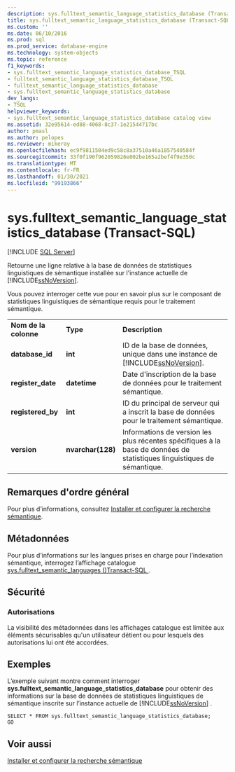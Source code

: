 ```yaml
---
description: sys.fulltext_semantic_language_statistics_database (Transact-SQL)
title: sys.fulltext_semantic_language_statistics_database (Transact-SQL) | Microsoft Docs
ms.custom: ''
ms.date: 06/10/2016
ms.prod: sql
ms.prod_service: database-engine
ms.technology: system-objects
ms.topic: reference
f1_keywords:
- sys.fulltext_semantic_language_statistics_database_TSQL
- fulltext_semantic_language_statistics_database_TSQL
- fulltext_semantic_language_statistics_database
- sys.fulltext_semantic_language_statistics_database
dev_langs:
- TSQL
helpviewer_keywords:
- sys.fulltext_semantic_language_statistics_database catalog view
ms.assetid: 32e95614-ed88-4068-8c37-1e21544717bc
author: pmasl
ms.author: pelopes
ms.reviewer: mikeray
ms.openlocfilehash: ec9f9811504ed9c58c8a37510a46a1857540584f
ms.sourcegitcommit: 33f0f190f962059826e002be165a2bef4f9e350c
ms.translationtype: MT
ms.contentlocale: fr-FR
ms.lasthandoff: 01/30/2021
ms.locfileid: "99193866"
---
```

# <a name="sysfulltext_semantic_language_statistics_database-transact-sql"></a>sys.fulltext_semantic_language_statistics_database (Transact-SQL)
[!INCLUDE [SQL Server](../../includes/applies-to-version/sqlserver.md)]

  Retourne une ligne relative à la base de données de statistiques linguistiques de sémantique installée sur l'instance actuelle de [!INCLUDE[ssNoVersion](../../includes/ssnoversion-md.md)].  
  
 Vous pouvez interroger cette vue pour en savoir plus sur le composant de statistiques linguistiques de sémantique requis pour le traitement sémantique.  
   
  
||||  
|-|-|-|  
|**Nom de la colonne**|**Type**|**Description**|  
|**database_id**|**int**|ID de la base de données, unique dans une instance de [!INCLUDE[ssNoVersion](../../includes/ssnoversion-md.md)].|  
|**register_date**|**datetime**|Date d'inscription de la base de données pour le traitement sémantique.|  
|**registered_by**|**int**|ID du principal de serveur qui a inscrit la base de données pour le traitement sémantique.|  
|**version**|**nvarchar(128)**|Informations de version les plus récentes spécifiques à la base de données de statistiques linguistiques de sémantique.|  
  
## <a name="general-remarks"></a>Remarques d'ordre général  
 Pour plus d’informations, consultez [Installer et configurer la recherche sémantique](../../relational-databases/search/install-and-configure-semantic-search.md).  
  
## <a name="metadata"></a>Métadonnées  
 Pour plus d’informations sur les langues prises en charge pour l’indexation sémantique, interrogez l’affichage catalogue [sys.fulltext_semantic_languages &#40;&#41;Transact-SQL ](../../relational-databases/system-catalog-views/sys-fulltext-semantic-languages-transact-sql.md).  
  
## <a name="security"></a>Sécurité  
  
### <a name="permissions"></a>Autorisations  
 La visibilité des métadonnées dans les affichages catalogue est limitée aux éléments sécurisables qu'un utilisateur détient ou pour lesquels des autorisations lui ont été accordées.  
  
## <a name="examples"></a>Exemples  
 L’exemple suivant montre comment interroger **sys.fulltext_semantic_language_statistics_database** pour obtenir des informations sur la base de données de statistiques linguistiques de sémantique inscrite sur l’instance actuelle de [!INCLUDE[ssNoVersion](../../includes/ssnoversion-md.md)] .  
  
```  
SELECT * FROM sys.fulltext_semantic_language_statistics_database;  
GO  
```  
  
## <a name="see-also"></a>Voir aussi  
 [Installer et configurer la recherche sémantique](../../relational-databases/search/install-and-configure-semantic-search.md)  
  
  
